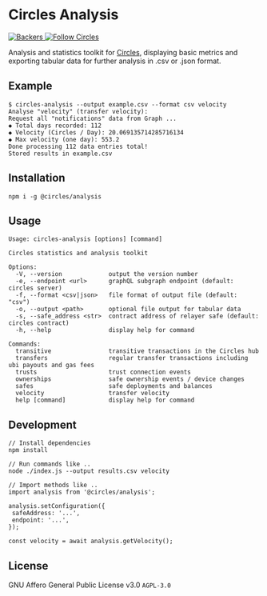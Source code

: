 # Circles Analysis

<p>
  <a href="https://opencollective.com/circles">
    <img src="https://opencollective.com/circles/supporters/badge.svg" alt="Backers">
  </a>
  <a href="https://twitter.com/CirclesUBI">
    <img src="https://img.shields.io/twitter/follow/circlesubi.svg?label=follow+circles" alt="Follow Circles">
  </a>
</p>

Analysis and statistics toolkit for [Circles](https://joincircles.net/), displaying basic metrics and exporting tabular data for further analysis in .csv or .json format.

## Example

```
$ circles-analysis --output example.csv --format csv velocity
Analyse "velocity" (transfer velocity):
Request all "notifications" data from Graph ...
◆ Total days recorded: 112
◆ Velocity (Circles / Day): 20.069135714285716134
◆ Max velocity (one day): 553.2
Done processing 112 data entries total!
Stored results in example.csv
```

## Installation

```
npm i -g @circles/analysis
```

## Usage

```
Usage: circles-analysis [options] [command]

Circles statistics and analysis toolkit

Options:
  -V, --version             output the version number
  -e, --endpoint <url>      graphQL subgraph endpoint (default: circles server)
  -f, --format <csv|json>   file format of output file (default: "csv")
  -o, --output <path>       optional file output for tabular data
  -s, --safe_address <str>  contract address of relayer safe (default: circles contract)
  -h, --help                display help for command

Commands:
  transitive                transitive transactions in the Circles hub
  transfers                 regular transfer transactions including ubi payouts and gas fees
  trusts                    trust connection events
  ownerships                safe ownership events / device changes
  safes                     safe deployments and balances
  velocity                  transfer velocity
  help [command]            display help for command
```

## Development

```
// Install dependencies
npm install

// Run commands like ..
node ./index.js --output results.csv velocity

// Import methods like ..
import analysis from '@circles/analysis';

analysis.setConfiguration({
 safeAddress: '...',
 endpoint: '...',
});

const velocity = await analysis.getVelocity();
```

## License

GNU Affero General Public License v3.0 `AGPL-3.0`
